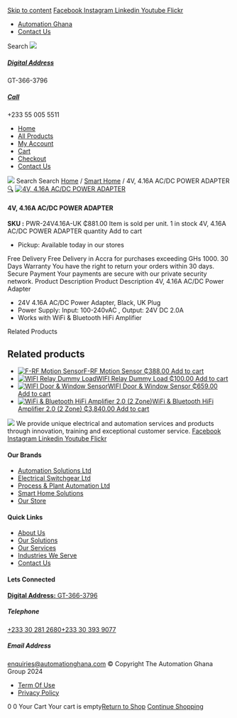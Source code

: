 [Skip to content](https://store.automationghana.com/product/4v-4-16a-ac-dc-power-adapter/#content)
[ Facebook ](https://www.facebook.com/automationgh/) [ Instagram ](https://www.instagram.com/automationgh/) [ Linkedin ](https://www.linkedin.com/company/the-automation-ghana-limited/) [ Youtube ](https://www.youtube.com/channel/UCurrRDUSm5oIW39VXjn1u0w) [ Flickr ](https://www.flickr.com/photos/181794037@N07/)
  * [ Automation Ghana ](https://automationghana.com)
  * [ Contact Us ](https://store.automationghana.com/contact/)


Search
[ ![](https://store.automationghana.com/wp-content/uploads/2024/04/Website-TAGG-Logo-BLUE.png) ](https://store.automationghana.com/)
[ ](https://maps.app.goo.gl/m4xeaagWCNbLk4jM6)
#####  [ Digital Address ](https://maps.app.goo.gl/m4xeaagWCNbLk4jM6)
GT-366-3796 
[ ](tel:+233550055511)
#####  [ Call ](tel:+233550055511)
+233 55 005 5511 
  * [Home](https://store.automationghana.com/)
  * [All Products](https://store.automationghana.com/shop/)
  * [My Account](https://store.automationghana.com/my-account/)
  * [Cart](https://store.automationghana.com/cart/)
  * [Checkout](https://store.automationghana.com/checkout/)
  * [Contact Us](https://store.automationghana.com/contact/)


[![](https://store.automationghana.com/wp-content/uploads/2024/04/AutomationGhana_logo_white.png)](https://store.automationghana.com)
Search
Search
[Home](https://store.automationghana.com) / [Smart Home](https://store.automationghana.com/product-category/smart-home/) / 4V, 4.16A AC/DC POWER ADAPTER
[🔍](https://store.automationghana.com/product/4v-4-16a-ac-dc-power-adapter/)
[![4V, 4.16A AC/DC POWER ADAPTER](https://store.automationghana.com/wp-content/uploads/2021/10/4V-416A-ACDC-POWER-ADAPTER.jpg)](https://store.automationghana.com/wp-content/uploads/2021/10/4V-416A-ACDC-POWER-ADAPTER.jpg)
####  4V, 4.16A AC/DC POWER ADAPTER 
**SKU :** PWR-24V4.16A-UK 
₵881.00
Item is sold per unit.
1 in stock
4V, 4.16A AC/DC POWER ADAPTER quantity
Add to cart
  * Pickup: Available today in our stores


Free Delivery 
Free Delivery in Accra for purchases exceeding GHs 1000. 
30 Days Warranty 
You have the right to return your orders within 30 days. 
Secure Payment 
Your payments are secure with our private security network. 
Product Description
Product Description
4V, 4.16A AC/DC Power Adapter 
  * 24V 4.16A AC/DC Power Adapter, Black, UK Plug
  * Power Supply: Input: 100-240vAC , Output: 24V DC 2.0A
  * Works with WiFi & Bluetooth HiFi Amplifier


Related Products 
## Related products
  * [![F-RF Motion Sensor](https://store.automationghana.com/wp-content/uploads/2021/10/images.jpg)F-RF Motion Sensor ₵388.00 ](https://store.automationghana.com/product/f-rf-motion-sensor/)
[Add to cart](https://store.automationghana.com/product/4v-4-16a-ac-dc-power-adapter/?add-to-cart=3590)
  * [![WIFI Relay Dummy Load](https://store.automationghana.com/wp-content/uploads/2021/10/shelly_bypass2_x1-1000x1000-1-600x600-1-300x300.jpg)WIFI Relay Dummy Load ₵100.00 ](https://store.automationghana.com/product/wifi-relay-dummy-load/)
[Add to cart](https://store.automationghana.com/product/4v-4-16a-ac-dc-power-adapter/?add-to-cart=3569)
  * [![WIFI Door & Window Sensor](https://store.automationghana.com/wp-content/uploads/2021/03/door-handle-wifi-neo-sensor-300x300.jpg)WIFI Door & Window Sensor ₵659.00 ](https://store.automationghana.com/product/wifi-operated-door-window-2-sensor/)
[Add to cart](https://store.automationghana.com/product/4v-4-16a-ac-dc-power-adapter/?add-to-cart=3307)
  * [![WiFi & Bluetooth HiFi Amplifier 2.0 \(2 Zone\)](https://store.automationghana.com/wp-content/uploads/2021/03/Streaming-1.png)WiFi & Bluetooth HiFi Amplifier 2.0 (2 Zone) ₵3,840.00 ](https://store.automationghana.com/product/wireless-streaming-multiroom-multizone-audio-system-2-zones/)
[Add to cart](https://store.automationghana.com/product/4v-4-16a-ac-dc-power-adapter/?add-to-cart=3283)


![](https://store.automationghana.com/wp-content/uploads/2024/04/AutomationGhana_logo_white.png)
We provide unique electrical and automation services and products through innovation, training and exceptional customer service.
[ Facebook ](https://www.facebook.com/automationgh/) [ Instagram ](https://www.instagram.com/automationgh/) [ Linkedin ](https://www.linkedin.com/company/the-automation-ghana-limited/) [ Youtube ](https://www.youtube.com/channel/UCurrRDUSm5oIW39VXjn1u0w) [ Flickr ](https://www.flickr.com/photos/181794037@N07/)
#### Our Brands
  * [ Automation Solutions Ltd ](https://store.automationghana.com/product/4v-4-16a-ac-dc-power-adapter/)
  * [ Electrical Switchgear Ltd ](https://store.automationghana.com/product/4v-4-16a-ac-dc-power-adapter/)
  * [ Process & Plant Automation Ltd ](https://store.automationghana.com/product/4v-4-16a-ac-dc-power-adapter/)
  * [ Smart Home Solutions ](https://store.automationghana.com/product/4v-4-16a-ac-dc-power-adapter/)
  * [ Our Store ](https://store.automationghana.com/product/4v-4-16a-ac-dc-power-adapter/)


#### Quick Links
  * [ About Us ](https://store.automationghana.com/product/4v-4-16a-ac-dc-power-adapter/)
  * [ Our Solutions ](https://store.automationghana.com/product/4v-4-16a-ac-dc-power-adapter/)
  * [ Our Services ](https://store.automationghana.com/product/4v-4-16a-ac-dc-power-adapter/)
  * [ Industries We Serve ](https://store.automationghana.com/product/4v-4-16a-ac-dc-power-adapter/)
  * [ Contact Us ](https://store.automationghana.com/product/4v-4-16a-ac-dc-power-adapter/)


#### Lets Connected
[**Digital Address:** GT-366-3796](https://maps.app.goo.gl/m4xeaagWCNbLk4jM6)
#####  Telephone 
[ +233 30 281 2680](tel:+233302812680)[+233 30 393 9077](https://store.automationghana.com/product/4v-4-16a-ac-dc-power-adapter/+233303939077)
#####  Email Address 
enquiries@automationghana.com 
© Copyright The Automation Ghana Group 2024
  * [ Term Of Use ](https://store.automationghana.com/product/4v-4-16a-ac-dc-power-adapter/)
  * [ Privacy Policy ](https://store.automationghana.com/product/4v-4-16a-ac-dc-power-adapter/)


0
0
Your Cart
Your cart is empty[Return to Shop](https://store.automationghana.com/shop/)
[Continue Shopping](https://store.automationghana.com/product/4v-4-16a-ac-dc-power-adapter/)
